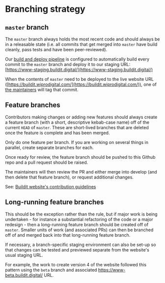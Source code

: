 # Branching strategy

## `master` branch

The `master` branch always holds the most recent code and should always be in a releasable state (i.e. all commits that get merged into `master` have build cleanly, pass tests and have been peer-reviewed).

Our [build and deploy pipeline](./build-deploy-pipeline.md) is configured to automatically build every commit to the `master` branch and deploy it to our staging URL: [https://www-staging.buildit.digital/](https://www-staging.buildit.digital/)

When the contents of `master` need to be deployed to the live website URL ([https://buildit.wiprodigital.com/](https://buildit.wiprodigital.com/)), one of [the maintainers](https://github.com/orgs/buildit/teams/buildit-website-maintainers) will tag that commit.

## Feature branches

Contributors making changes or adding new features should always create a feature branch (with a short, descriptive kebab-case name) off of the current `HEAD` of `master`. These are short-lived branches that are deleted once the feature is complete and has been merged.

Only do one feature per branch. If you are working on several things in parallel, create separate branches for each.

Once ready for review, the feature branch should be pushed to this Github repo and a pull request should be raised.

The maintainers will then review the PR and either merge into develop (and then delete that feature branch), or request additional changes.

See: [Buildit website's contribution guidelines](../CONTRIBUTING.md)



## Long-running feature branches

This should be the exception rather than the rule, but if major work is being undertaken - for instance a substantial refactoring of the code or a major redesign - then a long-running feature branch should be created off of `master`. Smaller units of work (and associated PRs) can then be branched off of and merged back into that long-running feature branch.

If necessary, a branch-specific staging environment can also be set-up so that changes can be tested and previewed separate from the website's usual staging URL.

For example, the work to create version 4 of the website followed this pattern using the `beta` branch and associated https://www-beta.buildit.digital/ URL.
